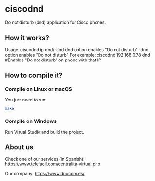 # ciscodnd
Do not disturb (dnd) application for Cisco phones.
## How it works?
Usage: ciscodnd ip dnd/-dnd
dnd option enables "Do not disturb"
-dnd option enables "Do not disturb"
For example: ciscodnd 192.168.0.78 dnd #Enables "Do not disturb" on phone with that IP
## How to compile it?
### Compile on Linux or macOS
You just need to run:
```bash
make
```
### Compile on Windows
Run Visual Studio and build the project.

## About us

Check one of our services (in Spanish):
https://www.telefacil.com/centralita-virtual.php

Our company:
https://www.duocom.es/
